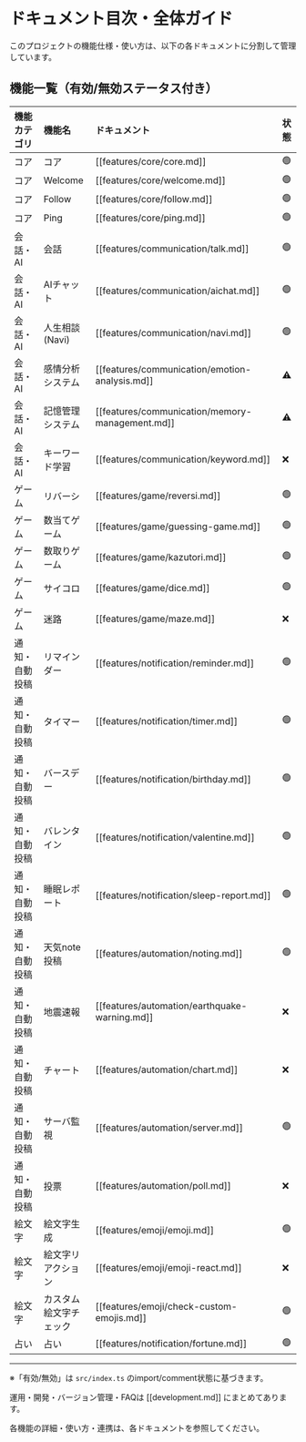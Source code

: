 # ドキュメント目次・全体ガイド

このプロジェクトの機能仕様・使い方は、以下の各ドキュメントに分割して管理しています。

## 機能一覧（有効/無効ステータス付き）

| 機能カテゴリ | 機能名 | ドキュメント | 状態 |
|:---|:---|:---|:---|
| コア | コア | [[features/core/core.md]] | 🟢 |
| コア | Welcome | [[features/core/welcome.md]] | 🟢 |
| コア | Follow | [[features/core/follow.md]] | 🟢 |
| コア | Ping | [[features/core/ping.md]] | 🟢 |
| 会話・AI | 会話 | [[features/communication/talk.md]] | 🟢 |
| 会話・AI | AIチャット | [[features/communication/aichat.md]] | 🟢 |
| 会話・AI | 人生相談(Navi) | [[features/communication/navi.md]] | 🟢 |
| 会話・AI | 感情分析システム | [[features/communication/emotion-analysis.md]] | ⚠️ |
| 会話・AI | 記憶管理システム | [[features/communication/memory-management.md]] | ⚠️ |
| 会話・AI | キーワード学習 | [[features/communication/keyword.md]] | ❌ |
| ゲーム | リバーシ | [[features/game/reversi.md]] | 🟢 |
| ゲーム | 数当てゲーム | [[features/game/guessing-game.md]] | 🟢 |
| ゲーム | 数取りゲーム | [[features/game/kazutori.md]] | 🟢 |
| ゲーム | サイコロ | [[features/game/dice.md]] | 🟢 |
| ゲーム | 迷路 | [[features/game/maze.md]] | ❌ |
| 通知・自動投稿 | リマインダー | [[features/notification/reminder.md]] | 🟢 |
| 通知・自動投稿 | タイマー | [[features/notification/timer.md]] | 🟢 |
| 通知・自動投稿 | バースデー | [[features/notification/birthday.md]] | 🟢 |
| 通知・自動投稿 | バレンタイン | [[features/notification/valentine.md]] | 🟢 |
| 通知・自動投稿 | 睡眠レポート | [[features/notification/sleep-report.md]] | 🟢 |
| 通知・自動投稿 | 天気note投稿 | [[features/automation/noting.md]] | 🟢 |
| 通知・自動投稿 | 地震速報 | [[features/automation/earthquake-warning.md]] | ❌ |
| 通知・自動投稿 | チャート | [[features/automation/chart.md]] | ❌ |
| 通知・自動投稿 | サーバ監視 | [[features/automation/server.md]] | 🟢 |
| 通知・自動投稿 | 投票 | [[features/automation/poll.md]] | ❌ |
| 絵文字 | 絵文字生成 | [[features/emoji/emoji.md]] | 🟢 |
| 絵文字 | 絵文字リアクション | [[features/emoji/emoji-react.md]] | ❌ |
| 絵文字 | カスタム絵文字チェック | [[features/emoji/check-custom-emojis.md]] | 🟢 |
| 占い | 占い | [[features/notification/fortune.md]] | 🟢 |

---

※「有効/無効」は `src/index.ts` のimport/comment状態に基づきます。

運用・開発・バージョン管理・FAQは [[development.md]] にまとめてあります。

各機能の詳細・使い方・連携は、各ドキュメントを参照してください。 